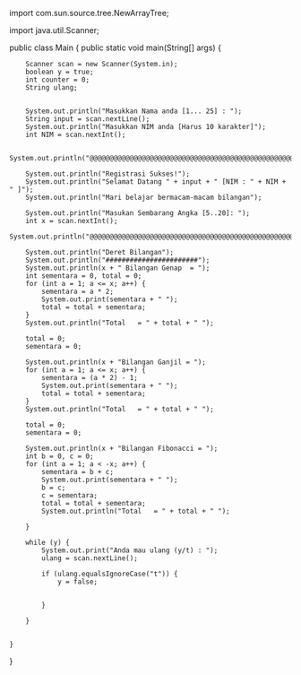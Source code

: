 import com.sun.source.tree.NewArrayTree;

import java.util.Scanner;

public class Main {
    public static void main(String[] args) {

        Scanner scan = new Scanner(System.in);
        boolean y = true;
        int counter = 0;
        String ulang;


        System.out.println("Masukkan Nama anda [1... 25] : ");
        String input = scan.nextLine();
        System.out.println("Masukkan NIM anda [Harus 10 karakter]");
        int NIM = scan.nextInt();

        System.out.println("@@@@@@@@@@@@@@@@@@@@@@@@@@@@@@@@@@@@@@@@@@@@@@@@@@@@@@@@@@@@@@@");

        System.out.println("Registrasi Sukses!");
        System.out.println("Selamat Datang " + input + " [NIM : " + NIM + " ]");
        System.out.println("Mari belajar bermacam-macam bilangan");

        System.out.println("Masukan Sembarang Angka [5..20]: ");
        int x = scan.nextInt();
        System.out.println("@@@@@@@@@@@@@@@@@@@@@@@@@@@@@@@@@@@@@@@@@@@@@@@@@@@@@@@@@@@\n");

        System.out.println("Deret Bilangan");
        System.out.println("#######################");
        System.out.println(x + " Bilangan Genap  = ");
        int sementara = 0, total = 0;
        for (int a = 1; a <= x; a++) {
            sementara = a * 2;
            System.out.print(sementara + " ");
            total = total + sementara;
        }
        System.out.println("Total   = " + total + " ");

        total = 0;
        sementara = 0;

        System.out.println(x + "Bilangan Ganjil = ");
        for (int a = 1; a <= x; a++) {
            sementara = (a * 2) - 1;
            System.out.print(sementara + " ");
            total = total + sementara;
        }
        System.out.println("Total   = " + total + " ");

        total = 0;
        sementara = 0;

        System.out.println(x + "Bilangan Fibonacci = ");
        int b = 0, c = 0;
        for (int a = 1; a < -x; a++) {
            sementara = b + c;
            System.out.print(sementara + " ");
            b = c;
            c = sementara;
            total = total + sementara;
            System.out.println("Total   = " + total + " ");

        }

        while (y) {
            System.out.print("Anda mau ulang (y/t) : ");
            ulang = scan.nextLine();

            if (ulang.equalsIgnoreCase("t")) {
                y = false;


            }

        }


    }
}





